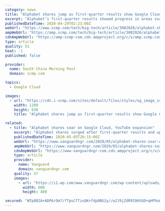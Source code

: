 ```yaml
---
category: news
title: "Alphabet shares jump as first-quarter results show Google Cloud, YouTube expansion"
excerpt: "Alphabet’s first-quarter results showed progress in areas such as Google Cloud and YouTube, even as Google’s main ad business suffered from coronavirus-fuelled spending cuts in March."
publishedDateTime: 2020-04-29T02:23:00Z
webUrl: "https://www.scmp.com/tech/big-tech/article/3082026/alphabet-shares-jump-first-quarter-results-show-google-cloud-youtube"
ampWebUrl: "https://amp.scmp.com/tech/big-tech/article/3082026/alphabet-shares-jump-first-quarter-results-show-google-cloud-youtube"
cdnAmpWebUrl: "https://amp-scmp-com.cdn.ampproject.org/c/s/amp.scmp.com/tech/big-tech/article/3082026/alphabet-shares-jump-first-quarter-results-show-google-cloud-youtube"
type: article
quality: 51
heat: -1
published: false

provider:
  name: South China Morning Post
  domain: scmp.com

topics:
  - Google Cloud

images:
  - url: "https://cdn.i-scmp.com/sites/default/files/styles/og_image_scmp_generic/public/d8/images/methode/2020/04/29/a47f9c20-89bd-11ea-8a72-3b4a65ec119d_image_hires_100759.jpg?itok=YOFurom1&v=1588126086"
    width: 1200
    height: 630
    title: "Alphabet shares jump as first-quarter results show Google Cloud, YouTube expansion"

related:
  - title: "Alphabet shares soar on Google Cloud, YouTube expansion"
    excerpt: "Alphabet shares surged after first-quarter results and upbeat executive comments showed the company’s cloud and YouTube businesses"
    publishedDateTime: 2020-05-03T20:15:00Z
    webUrl: "https://www.vanguardngr.com/2020/05/alphabet-shares-soar-on-google-cloud-youtube-expansion/"
    ampWebUrl: "https://www.vanguardngr.com/2020/05/alphabet-shares-soar-on-google-cloud-youtube-expansion/amp/"
    cdnAmpWebUrl: "https://www-vanguardngr-com.cdn.ampproject.org/c/s/www.vanguardngr.com/2020/05/alphabet-shares-soar-on-google-cloud-youtube-expansion/amp/"
    type: article
    provider:
      name: Vanguard
      domain: vanguardngr.com
    quality: 57
    images:
      - url: "https://i1.wp.com/www.vanguardngr.com/wp-content/uploads/2019/12/Sundar-Pichai.jpg?fit=600%2C400&ssl=1"
        width: 600
        height: 400

secured: "WTp8B2A+ADPArOm7/fTpuCfTzuQK+fdp0BG2y//w2J9jZdR9I8HSGD+qHP9u6gfbGlqlNTclVleUdnP6jrWb0/e97EwBVKlNSqQnhrm6oiQYhKzQH1TamGzEntdrotO5bhlpyoIB48fs9t7SODS+cEYxCk3/RDCoqTA9ME+pjMRWR8icb/B4W/oWQVqQ50N0q+GxxbQHr4igL2hkILJIMs4AASwxrLex8CwllLWVdzpZk8Nn3gSFp4pMGn0qJIWNOkq2Srlhkfuse9EsizUmf2uITEitDFZJBUAj2OSskSSrYtExRRDns6jMq3056ilq1JgXs1KvNwZ2eKRq/DbgfcAYhvqYISbCsU0/XVS8oLrF4rdsCpR6I6Cy4hcvPhAhIbbnOcA+9tp2nmXFwsyXxxfguj+akYvXuC1WuDG+BZ+lcCifg8CshvR4T0OCqlTX9Z/0j7tJQIq+JPhQqgPiyfWhuM7qh9htr1Hfomad6gI=;9udaFEGnaldcAot8ehAxEw=="
---
```



